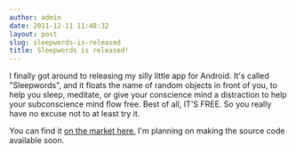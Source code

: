 ```yaml
---
author: admin
date: 2011-12-11 11:48:32
layout: post
slug: sleepwords-is-released
title: Sleepwords is released!
---
```


I finally got around to releasing my silly little app for Android.  It's called "Sleepwords", and it floats the name of random objects in front of you, to help you sleep, meditate, or give your conscience mind a distraction to help your subconscience mind flow free.  Best of all, IT'S FREE.  So you really have no excuse not to at least try it.

You can find it [on the market here.](https://market.android.com/details?id=com.alleva&feature=search_result#?t=W251bGwsMSwyLDEsImNvbS5hbGxldmEiXQ..) I'm planning on making the source code available soon.
